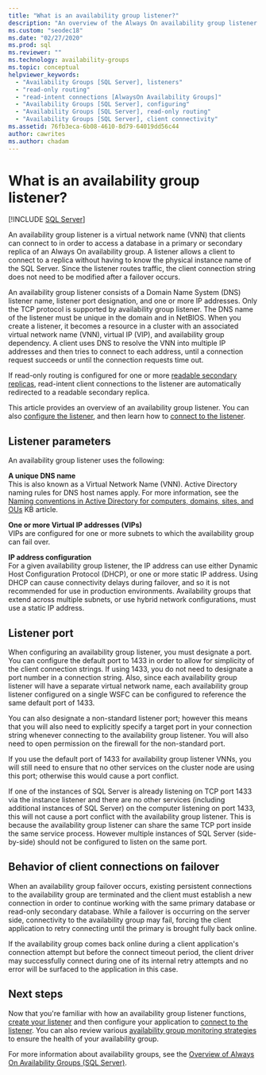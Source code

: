 ```yaml
---
title: "What is an availability group listener?"
description: "An overview of the Always On availability group listener and how it functions to direct traffic automatically to the intended server. "
ms.custom: "seodec18"
ms.date: "02/27/2020"
ms.prod: sql
ms.reviewer: ""
ms.technology: availability-groups
ms.topic: conceptual
helpviewer_keywords: 
  - "Availability Groups [SQL Server], listeners"
  - "read-only routing"
  - "read-intent connections [AlwaysOn Availability Groups]"
  - "Availability Groups [SQL Server], configuring"
  - "Availability Groups [SQL Server], read-only routing"
  - "Availability Groups [SQL Server], client connectivity"
ms.assetid: 76fb3eca-6b08-4610-8d79-64019dd56c44
author: cawrites
ms.author: chadam
---
```

# What is an availability group listener?  
[!INCLUDE [SQL Server](../../../includes/applies-to-version/sqlserver.md)]

An availability group listener is a virtual network name (VNN) that clients can connect to in order to access a database in a primary or secondary replica of an Always On availability group. A listener allows a client to connect to a replica without having to know the physical instance name of the SQL Server. Since the listener routes traffic, the client connection string does not need to be modified after a failover occurs. 

An availability group listener consists of a Domain Name System (DNS) listener name, listener port designation, and one or more IP addresses. Only the TCP protocol is supported by availability group listener.  The DNS name of the listener must be unique in the domain and in NetBIOS.  When you create a  listener, it becomes a resource in a cluster with an associated virtual network name (VNN), virtual IP (VIP), and availability group dependency. A client uses DNS to resolve the VNN into multiple IP addresses and then tries to connect to each address, until a connection request succeeds or until the connection requests time out.  
  
If read-only routing is configured for one or more [readable secondary replicas](../../../database-engine/availability-groups/windows/active-secondaries-readable-secondary-replicas-always-on-availability-groups.md), read-intent client connections to the listener are  automatically redirected to a readable secondary replica. 
  
This article provides an overview of an availability group listener. You can also [configure the listener](create-or-configure-an-availability-group-listener-sql-server.md), and then learn how to [connect to the listener](listeners-client-connectivity-application-failover.md).
  
  
##  <a name="AGlConfig"></a> Listener parameters  

 An availability group listener uses the following:
  
 **A unique DNS name**  
 This is also known as a Virtual Network Name (VNN). Active Directory naming rules for DNS host names apply. For more information, see the [Naming conventions in Active Directory for computers, domains, sites, and OUs](https://support.microsoft.com/kb/909264) KB article.  
  
**One or more Virtual IP addresses (VIPs)**  
 VIPs are configured for one or more subnets to which the availability group can fail over.  
  
**IP address configuration**  
 For a given availability group listener, the IP address can use either Dynamic Host Configuration Protocol (DHCP), or one or more static IP address. Using DHCP can cause connectivity delays during failover, and so it is not recommended for use in production environments. Availability groups that extend across multiple subnets, or use hybrid network configurations, must use a static IP address. 
 
  
##  <a name="SelectListenerPort"></a> Listener port 
 When configuring an availability group listener, you must designate a port.  You can configure the default port to 1433 in order to allow for simplicity of the client connection strings. If using 1433, you do not need to designate a port number in a connection string. Also, since each availability group listener will have a separate virtual network name, each availability group listener configured on a single WSFC can be configured to reference the same default port of 1433.  
  
 You can also designate a non-standard listener port; however this means that you will also need to explicitly specify a target port in your connection string whenever connecting to the availability group listener.  You will also need to open permission on the firewall for the non-standard port.  
  
 If you use the default port of 1433 for availability group listener VNNs, you will still need to ensure that no other services on the cluster node are using this port; otherwise this would cause a port conflict.  
  
 If one of the instances of SQL Server is already listening on TCP port 1433 via the instance listener and there are no other services (including additional instances of SQL Server) on the computer listening on port 1433, this will not cause a port conflict with the availability group listener.  This is because the availability group listener can share the same TCP port inside the same service process.  However multiple instances of SQL Server (side-by-side) should not be configured to listen on the same port.  
  
  
##  <a name="CCBehaviorOnFailover"></a> Behavior of client connections on failover  

 When an availability group failover occurs, existing persistent connections to the availability group are terminated and the client must establish a new connection in order to continue working with the same primary database or read-only secondary database.  While a failover is occurring on the server side, connectivity to the availability group may fail, forcing the client application to retry connecting until the primary is brought fully back online.  
  
 If the availability group comes back online during a client application's connection attempt but before the connect timeout period, the client driver may successfully connect during one of its internal retry attempts and no error will be surfaced to the application in this case.  


## Next steps

Now that you're familiar with how an availability group listener functions, [create your listener](create-or-configure-an-availability-group-listener-sql-server.md) and then configure your application to [connect to the listener](listeners-client-connectivity-application-failover.md). You can also review various [availability group monitoring strategies](monitoring-of-availability-groups-sql-server.md) to ensure the health of your availability group. 

For more information about availability groups, see the  [Overview of Always On Availability Groups &#40;SQL Server&#41;](../../../database-engine/availability-groups/windows/overview-of-always-on-availability-groups-sql-server.md). 
  

  
  
